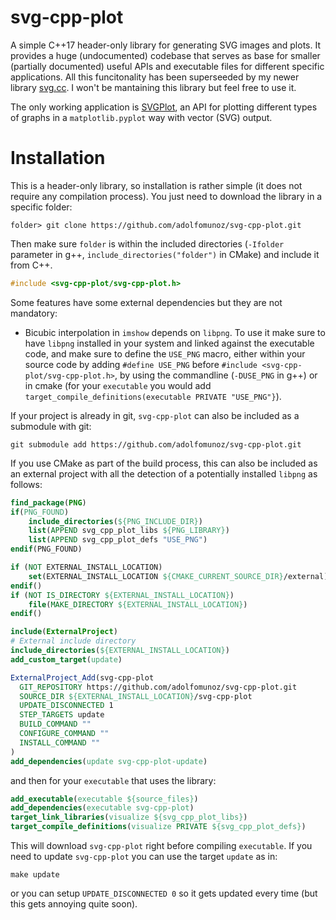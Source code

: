 # svg-cpp-plot
A simple C++17 header-only library for generating SVG images and plots. It provides a huge (undocumented) codebase that serves as base for smaller (partially documented) useful APIs and executable files for different specific applications. All this funcitonality has been superseeded by my newer library [svg.cc](https://github.com/adolfomunoz/svg.cc). I won't be mantaining this library but feel free to use it.

The only working application is [SVGPlot](./doc/svgplot.md), an API for plotting different types of graphs in a `matplotlib.pyplot` way with vector (SVG) output.

# Installation

This is a header-only library, so installation is rather simple (it does not require any compilation process). You just need to download
the library in a specific folder:

```
folder> git clone https://github.com/adolfomunoz/svg-cpp-plot.git
```

Then make sure `folder` is within the included directories (`-Ifolder` parameter in g++, `include_directories("folder")` in CMake) and 
include it from C++.

```cpp
#include <svg-cpp-plot/svg-cpp-plot.h>
```

Some features have some external dependencies but they are not mandatory:
- Bicubic interpolation in `imshow` depends on `libpng`. To use it make sure to have `libpng` installed in your system and linked against the executable code, and make sure to define the `USE_PNG` macro, either within your source code by adding `#define USE_PNG` before `#include <svg-cpp-plot/svg-cpp-plot.h>`, by using the commandline  (`-DUSE_PNG` in g++) or in cmake (for your `executable` you would add `target_compile_definitions(executable PRIVATE "USE_PNG"}`).

If your project is already in git, `svg-cpp-plot` can also be included as a submodule with git:

```
git submodule add https://github.com/adolfomunoz/svg-cpp-plot.git
```

If you use CMake as part of the build process, this can also be included as an external project with all the detection of a potentially
installed `libpng` as follows:

```cmake
find_package(PNG)
if(PNG_FOUND)
	include_directories(${PNG_INCLUDE_DIR})
	list(APPEND svg_cpp_plot_libs ${PNG_LIBRARY})
	list(APPEND svg_cpp_plot_defs "USE_PNG")
endif(PNG_FOUND)

if (NOT EXTERNAL_INSTALL_LOCATION)
	set(EXTERNAL_INSTALL_LOCATION ${CMAKE_CURRENT_SOURCE_DIR}/external)
endif()
if (NOT IS_DIRECTORY ${EXTERNAL_INSTALL_LOCATION})
	file(MAKE_DIRECTORY ${EXTERNAL_INSTALL_LOCATION})
endif()

include(ExternalProject)
# External include directory
include_directories(${EXTERNAL_INSTALL_LOCATION})
add_custom_target(update)

ExternalProject_Add(svg-cpp-plot
  GIT_REPOSITORY https://github.com/adolfomunoz/svg-cpp-plot.git
  SOURCE_DIR ${EXTERNAL_INSTALL_LOCATION}/svg-cpp-plot
  UPDATE_DISCONNECTED 1
  STEP_TARGETS update
  BUILD_COMMAND ""
  CONFIGURE_COMMAND ""
  INSTALL_COMMAND ""
)
add_dependencies(update svg-cpp-plot-update)
```

and then for your `executable` that uses the library:

```cmake
add_executable(executable ${source_files})
add_dependencies(executable svg-cpp-plot)
target_link_libraries(visualize ${svg_cpp_plot_libs})
target_compile_definitions(visualize PRIVATE ${svg_cpp_plot_defs})
```

This will download `svg-cpp-plot` right before compiling `executable`. If you need to update `svg-cpp-plot` you can 
use the target `update` as in:

```
make update
```

or you can setup `UPDATE_DISCONNECTED 0` so it gets updated every time (but this gets annoying quite soon).


